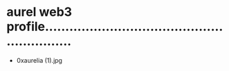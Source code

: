 # aurel web3 profile............................................................
- 0xaurelia (1).jpg
